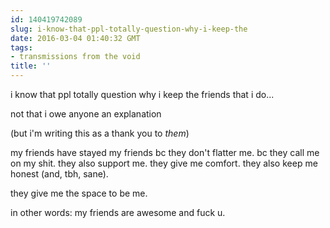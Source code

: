```yaml
---
id: 140419742089
slug: i-know-that-ppl-totally-question-why-i-keep-the
date: 2016-03-04 01:40:32 GMT
tags:
- transmissions from the void
title: ''
---
```


i know that ppl totally question why i keep the friends that i do...

not that i owe anyone an explanation

(but i'm writing this as a thank you to *them*)

my friends have stayed my friends bc they don't flatter me. bc they call me on my shit. they also support me. they give me comfort. they also keep me honest (and, tbh, sane). 

they give me the space to be me. 

in other words: my friends are awesome and fuck u.